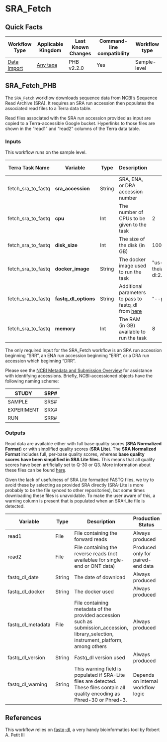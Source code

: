 # SRA_Fetch

## Quick Facts

| **Workflow Type** | **Applicable Kingdom** | **Last Known Changes** | **Command-line compatibliity** | **Workflow type** |
|---|---|---|---|---|
| [Data Import](../../workflows_overview/workflows-type.md/#data-import) | [Any taxa](../../workflows_overview/workflows-kingdom.md/#any-taxa) | PHB v2.2.0 | Yes | Sample-level |

## SRA_Fetch_PHB

The `SRA_Fetch` workflow downloads sequence data from NCBI’s Sequence Read Archive (SRA). It requires an SRA run accession then populates the associated read files to a Terra data table.

Read files associated with the SRA run accession provided as input are copied to a Terra-accessible Google bucket. Hyperlinks to those files are shown in the “read1” and “read2” columns of the Terra data table.

### Inputs

This workflow runs on the sample level.

| **Terra Task Name** | **Variable** | **Type** | **Description** | **Default attribute** | **Terra Status** |
|---|---|---|---|---|---|
| fetch_sra_to_fastq | **sra_accession** | String | SRA, ENA, or DRA accession number | | Required |
| fetch_sra_to_fastq | **cpu** | Int | The number of CPUs to be given to the task | 2 | Optional |
| fetch_sra_to_fastq | **disk_size** | Int | The size of the disk (in GB) | 100 | Optional |
| fetch_sra_to_fastq | **docker_image** | String | The docker image used to run the task | "us-docker.pkg.dev/general-theiagen/biocontainers/fastq-dl:2.0.4--pyhdfd78af_0” | Optional |
| fetch_sra_to_fastq | **fastq_dl_options** | String | Additional parameters to pass to fastq_dl from [here](https://github.com/rpetit3/fastq-dl?tab=readme-ov-file#usage) | "--provider sra" | Optional |
| fetch_sra_to_fastq | **memory** | Int | The RAM (in GB) available to run the task | 8 | Optional |

The only required input for the SRA_Fetch workflow is an SRA run accession beginning “SRR”, an ENA run accession beginning “ERR”, or a DRA run accession which beginning “DRR”.

Please see the [NCBI Metadata and Submission Overview](https://www.ncbi.nlm.nih.gov/sra/docs/submitmeta/) for assistance with identifying accessions. Briefly, NCBI-accessioned objects have the following naming scheme:

| STUDY | SRP# |
| --- | --- |
| SAMPLE | SRS# |
| EXPERIMENT | SRX# |
| RUN  | SRR# |

### Outputs

Read data are available either with full base quality scores (**SRA Normalized Format**) or with simplified quality scores (**SRA Lite**). The **SRA Normalized Format** includes full, per-base quality scores, whereas **base quality scores** **have been simplified in SRA Lite files.** This means that all quality scores have been artificially set to Q-30 or Q3. More information about these files can be found [here](https://www.ncbi.nlm.nih.gov/sra/docs/sra-data-formats/).

Given the lack of usefulness of SRA Lite formatted FASTQ files, we try to avoid these by selecting as provided SRA directly (SRA-Lite is more probably to be the file synced to other repositories), but some times downloading these files is unavoidable. To make the user aware of this, a warning column is present that is populated when an SRA-Lite file is detected.

| **Variable** | **Type** | **Description** | **Production Status** |
|---|---|---|---|
| read1 | File | File containing the forward reads | Always produced |
| read2 | File | File containing the reverse reads (not availablae for single-end or ONT data) | Produced only for paired-end data |
| fastq_dl_date | String | The date of download | Always produced |
| fastq_dl_docker | String | The docker used | Always produced |
| fastq_dl_metadata | File | File containing metadata of the provided accession such as submission_accession, library_selection, instrument_platform, among others | Always produced |
| fastq_dl_version | String | Fastq_dl version used | Always produced |
| fastq_dl_warning | String |  This warning field is populated if SRA-Lite files are detected. These files contain all quality encoding as Phred-30 or Phred-3. | Depends on internal workflow logic |

## References

This workflow relies on [fastq-dl](https://github.com/rpetit3/fastq-dl), a very handy bioinformatics tool by Robert A. Petit III
